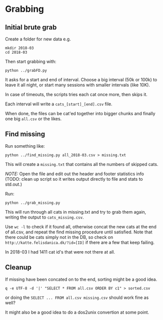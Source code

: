 # Grabbing

## Initial brute grab
Create a folder for new data e.g. 
```
mkdir 2018-03
cd 2018-03
```

Then start grabbing with:
```
python ../grabFD.py
```

It asks for a start and end of interval. Choose a big interval (50k or 100k) to leave it all night, or start many sessions with smaller intervals (like 10K).

In case of timeouts, the scripts tries each cat once more, then skips it.

Each interval will write a `cats_[start]_[end].csv` file.

When done, the files can be cat'ed together into bigger chunks and finally one big `all.csv` or the likes.

## Find missing

Run something like:
```
python ../find_missing.py all_2018-03.csv > missing.txt
```

This will create a `missing.txt` that contains all the numbers of skipped cats.

*NOTE:* Open the file and edit out the header and footer statistics info 
(TODO: clean up script so it writes output directly to file and stats to std.out.)

Run: 
```
python ../grab_missing.py
```

This will run through all cats in missing.txt and try to grab them again, writing the output to `cats_missing.csv`.

Use `wc -l` to check if it found all, otherwise concat the new cats at the end of all.csv, and repeat the find missing procedure until satisfied. Note that there could be cats simply not in the DB, so check on `http://katte.felisdanica.dk/?id=[ID]` if there are a few that keep failing.

In 2018-03 I had 1411 cat id's that were not there at all.

## Cleanup
If missing have been concated on to the end, sorting might be a good idea.
```
q -e UTF-8 -d '|' "SELECT * FROM all.csv ORDER BY c1" > sorted.csv
```
or doing the `SELECT ... FROM all.csv missing.csv` should work fine as well?

It might also be a good idea to do a dos2unix convertion at some point.


 